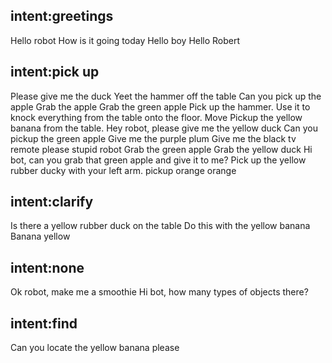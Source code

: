 ## intent:greetings
Hello robot
How is it going today
Hello boy
Hello Robert

## intent:pick up
Please give me the duck
Yeet the hammer off the table
Can you pick up the apple
Grab the apple
Grab the green apple
Pick up the hammer.
Use it to knock everything from the table onto the floor.
Move
Pickup the yellow banana from the table.
Hey robot, please give me the yellow duck
Can you pickup the green apple
Give me the purple plum
Give me the black tv remote please stupid robot
Grab the green apple
Grab the yellow duck
Hi bot, can you grab that green apple and give it to me?
Pick up the yellow rubber ducky with your left arm.
pickup orange orange

## intent:clarify
Is there a yellow rubber duck on the table
Do this with the yellow banana
Banana yellow

## intent:none
Ok robot, make me a smoothie
Hi bot, how many types of objects there?

## intent:find
Can you locate the yellow banana please
